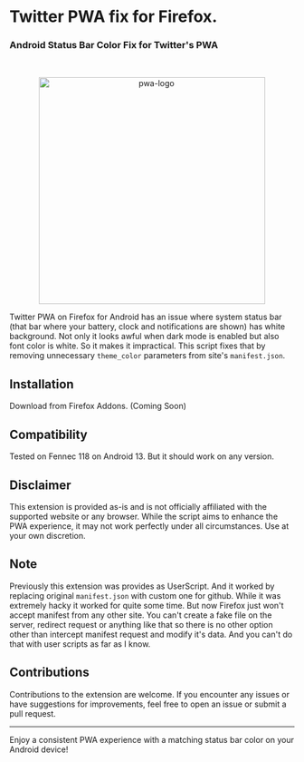 # Twitter PWA fix for Firefox.

### Android Status Bar Color Fix for Twitter's PWA


<br />

<p align="center">
  <img 
    src="https://github.com/hyperstown/twitter-pwa-fix/assets/64496017/b7298a83-013f-4f9c-b231-8d6aa7baff2c" 
    alt="pwa-logo" 
    width=400px
  />
</p>

Twitter PWA on Firefox for Android has an issue where system status bar (that bar where your battery, 
clock and notifications are shown) has white background. Not only it looks awful when dark mode is enabled
but also font color is white. So it makes it impractical.
This script fixes that by removing unnecessary `theme_color` parameters from site's `manifest.json`.

## Installation

Download from Firefox Addons. (Coming Soon)


## Compatibility

Tested on Fennec 118 on Android 13. But it should work on any version.


## Disclaimer

This extension is provided as-is and is not officially affiliated with the supported website or any browser. While the script aims to enhance the PWA experience, it may not work perfectly under all circumstances. Use at your own discretion.

## Note

Previously this extension was provides as UserScript. And it worked by replacing original `manifest.json` with custom one for github. While it was extremely hacky it worked for quite some time. But now Firefox just won't accept manifest from any other site. You can't create a fake file on the server, redirect request or anything like that so there is no other option other than intercept manifest request and modify it's data. And you can't do that with user scripts as far as I know.

## Contributions

Contributions to the extension are welcome. If you encounter any issues or have suggestions for improvements, feel free to open an issue or submit a pull request.

---

Enjoy a consistent PWA experience with a matching status bar color on your Android device!
